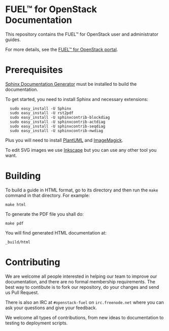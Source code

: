 FUEL™ for OpenStack Documentation
===

This repository contains the FUEL™ for OpenStack user and administrator guides.

For more details, see the [FUEL™ for OpenStack portal](http://fuel.mirantis.com 
"FUEL™ for OpenStack portal").


Prerequisites
=============

[Sphinx Documentation Generator](http://sphinx-doc.org/ "Sphinx Documentation 
Generator") must be installed to build the documentation.

To get started, you need to install Sphinx and necessary extensions:

      sudo easy_install -U Sphinx
      sudo easy_install -U rst2pdf
      sudo easy_install -U sphinxcontrib-blockdiag
      sudo easy_install -U sphinxcontrib-actdiag
      sudo easy_install -U sphinxcontrib-seqdiag
      sudo easy_install -U sphinxcontrib-nwdiag

Plus you will need to install [PlantUML](http://plantuml.sourceforge.net/ 
"PlantUML") and [ImageMagick](http://www.imagemagick.org/ "ImageMagick").

To edit SVG images we use [Inkscape](http://inkscape.org/ "Inkscape") but you 
can use any other tool you want.
    
Building
========

To build a guide in HTML format, go to its directory and then run the ``make`` 
command in that directory. For example:

    make html

To generate the PDF file you shall do:

    make pdf

You will find generated HTML documentation at:

	_build/html


Contributing
============
We are welcome all people interested in helping our team to improve our 
documentation, and there are no formal membership requirements. The best way to 
contibute is to fork our repository, do your changes and send us Pull Request.

There is also an IRC at ``#openstack-fuel`` on ``irc.freenode.net`` where you 
can ask your questions and give your feedback.

We welcome all types of contributions, from new ideas to documentation
to testing to deployment scripts.
